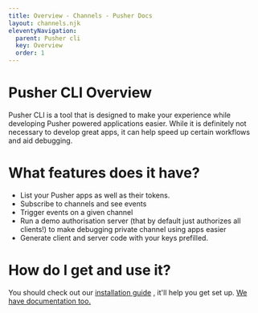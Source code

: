 ```yaml
---
title: Overview - Channels - Pusher Docs
layout: channels.njk
eleventyNavigation:
  parent: Pusher cli
  key: Overview
  order: 1
---
```


# Pusher CLI Overview

Pusher CLI is a tool that is designed to make your experience while developing Pusher powered applications easier. While it is definitely not necessary to develop great apps, it can help speed up certain workflows and aid debugging.

# What features does it have?

- List your Pusher apps as well as their tokens.
- Subscribe to channels and see events
- Trigger events on a given channel
- Run a demo authorisation server (that by default just authorizes all clients!) to make debugging private channel using apps easier
- Generate client and server code with your keys prefilled.

# How do I get and use it?

You should check out our [installation guide](/docs/channels/pusher_cli/installation) , it'll help you get set up. [We have documentation too.](/docs/channels/pusher_cli/documentation)
